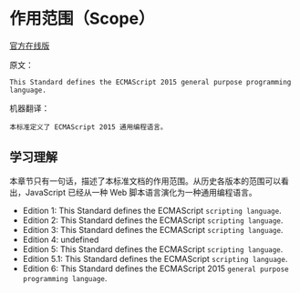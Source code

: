 # 作用范围（Scope）

[官方在线版](https://262.ecma-international.org/6.0/#sec-scope)

原文：

```
This Standard defines the ECMAScript 2015 general purpose programming language.
```

机器翻译：

```
本标准定义了 ECMAScript 2015 通用编程语言。
```

## 学习理解

本章节只有一句话，描述了本标准文档的作用范围。从历史各版本的范围可以看出，JavaScript 已经从一种 Web 脚本语言演化为一种通用编程语言。

- Edition 1: This Standard defines the ECMAScript `scripting language`.
- Edition 2: This Standard defines the ECMAScript `scripting language`.
- Edition 3: This Standard defines the ECMAScript `scripting language`.
- Edition 4: undefined
- Edition 5: This Standard defines the ECMAScript `scripting language`.
- Edition 5.1: This Standard defines the ECMAScript `scripting language`.
- Edition 6: This Standard defines the ECMAScript 2015 `general purpose programming language`.
